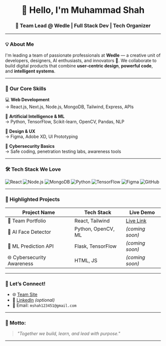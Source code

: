 <h1 align="center">👋 Hello, I'm Muhammad Shah</h1>
<h3 align="center">🚀 Team Lead @ Wedle | Full Stack Dev | Tech Organizer</h3>

---

### 💡 About Me

I'm leading a team of passionate professionals at **Wedle** — a creative unit of developers, designers, AI enthusiasts, and innovators 🚀. We collaborate to build digital products that combine **user-centric design**, **powerful code**, and **intelligent systems**.

---

### 🧠 Our Core Skills

💻 **Web Development**  
→ React.js, Next.js, Node.js, MongoDB, Tailwind, Express, APIs

🧠 **Artificial Intelligence & ML**  
→ Python, TensorFlow, Scikit-learn, OpenCV, Pandas, NLP

🎨 **Design & UX**  
→ Figma, Adobe XD, UI Prototyping

🔐 **Cybersecurity Basics**  
→ Safe coding, penetration testing labs, awareness tools

---

### 🛠️ Tech Stack We Love

![React](https://img.shields.io/badge/-React-61DAFB?logo=react&logoColor=black)
![Node.js](https://img.shields.io/badge/-Node.js-339933?logo=node.js&logoColor=white)
![MongoDB](https://img.shields.io/badge/-MongoDB-47A248?logo=mongodb&logoColor=white)
![Python](https://img.shields.io/badge/-Python-3776AB?logo=python&logoColor=white)
![TensorFlow](https://img.shields.io/badge/-TensorFlow-FF6F00?logo=tensorflow&logoColor=white)
![Figma](https://img.shields.io/badge/-Figma-F24E1E?logo=figma&logoColor=white)
![GitHub](https://img.shields.io/badge/-GitHub-181717?logo=github&logoColor=white)

---

### 🌟 Highlighted Projects

| Project Name | Tech Stack | Live Demo |
|--------------|------------|-----------|
| 💼 Team Portfolio | React, Tailwind | [Live Link](https://wedle.com) |
| 🤖 AI Face Detector | Python, OpenCV, ML | *(coming soon)* |
| 🧠 ML Prediction API | Flask, TensorFlow | *(coming soon)* |
| 🌐 Cybersecurity Awareness | HTML, JS | *(coming soon)* |

---

### 🔗 Let’s Connect!

- 🌐 [Team Site](https://wedle.com)
- 💬 [LinkedIn](https://linkedin.com/in/muhammadshah) *(optional)*
- 📧 Email: `mshah123451@gmail.com`

---

### 📌 Motto:
> *"Together we build, learn, and lead with purpose."*

---
